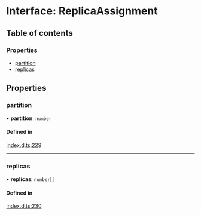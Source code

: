 # Interface: ReplicaAssignment

## Table of contents

### Properties

- [partition](ReplicaAssignment.md#partition)
- [replicas](ReplicaAssignment.md#replicas)

## Properties

### partition

• **partition**: `number`

#### Defined in

[index.d.ts:229](https://github.com/mostafa/xk6-kafka/blob/main/index.d.ts#L229)

___

### replicas

• **replicas**: `number`[]

#### Defined in

[index.d.ts:230](https://github.com/mostafa/xk6-kafka/blob/main/index.d.ts#L230)
